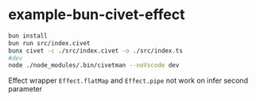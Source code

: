 # example-bun-civet-effect

```bash
bun install
bun run src/index.civet
bunx civet -c ./src/index.civet -o ./src/index.ts
#dev
node ./node_modules/.bin/civetman --noVscode dev
```

Effect wrapper `Effect.flatMap` and `Effect.pipe` not work on infer second parameter